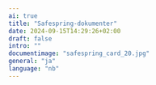 ```yaml
---
ai: true
title: "Safespring-dokumenter"
date: 2024-09-15T14:29:26+02:00
draft: false
intro: ""
documentimage: "safespring_card_20.jpg"
general: "ja"
language: "nb"
---
```

